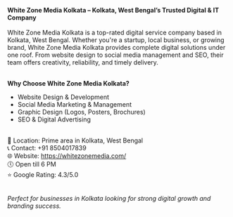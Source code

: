 <strong>White Zone Media Kolkata – Kolkata, West Bengal’s Trusted Digital & IT Company</strong><br><br>
White Zone Media Kolkata is a top-rated digital service company based in Kolkata, West Bengal. Whether you're a startup, local business, or growing brand, White Zone Media Kolkata provides complete digital solutions under one roof. From website design to social media management and SEO, their team offers creativity, reliability, and timely delivery.<br><br>

<b>Why Choose White Zone Media Kolkata?</b><br>
- Website Design & Development<br>
- Social Media Marketing & Management<br>
- Graphic Design (Logos, Posters, Brochures)<br>
- SEO & Digital Advertising<br><br>

📍 Location: Prime area in Kolkata, West Bengal<br>
📞 Contact: +91 8504017839<br>
🌐 Website: https://whitezonemedia.com/<br>
🕔 Open till 6 PM<br>
⭐ Google Rating: 4.3/5.0<br><br>

<em>Perfect for businesses in Kolkata looking for strong digital growth and branding success.</em><br>
